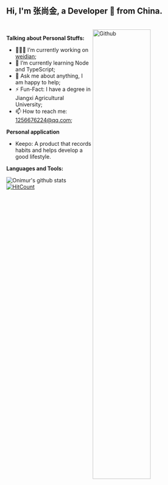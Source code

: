 # 

## Hi, I'm 张尚金, a Developer 🚀 from China.
<br />

  <img width="55%" align="right" alt="Github" src="https://raw.githubusercontent.com/onimur/.github/master/.resources/git-header.svg" />
  
**Talking about Personal Stuffs:**

- 👨🏽‍💻 I’m currently working on [weidian](https://www.weidian.com/);
- 🌱 I’m currently learning Node and TypeScript; 
- 💬 Ask me about anything, I am happy to help;
- ⚡️ Fun-Fact: I have a degree in Jiangxi Agricultural University;
- 📫 How to reach me: 1256676224@qq.com;

**Personal application**
- Keepo: A product that records habits and helps develop a good lifestyle.

**Languages and Tools:**  

![Onimur's github stats](https://github-readme-stats.vercel.app/api?username=simplefeel&show_icons=true&hide_border=true) [![HitCount](http://hits.dwyl.com/onimur/onimur.svg)](http://hits.dwyl.com/onimur/onimur)



